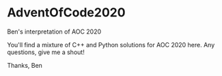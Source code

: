 # AdventOfCode2020
Ben's interpretation of AOC 2020

You'll find a mixture of C++ and Python solutions for AOC 2020 here. Any questions, give me a shout!

Thanks,
Ben
